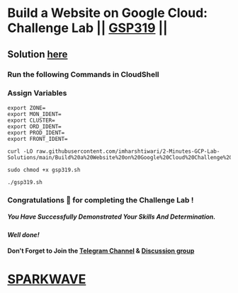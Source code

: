 # Build a Website on Google Cloud: Challenge Lab || [GSP319](https://www.cloudskillsboost.google/focuses/11765?parent=catalog) ||

## Solution [here](https://youtu.be/R_h7Djbw5jg)

### Run the following Commands in CloudShell

### Assign Variables

```
export ZONE=
export MON_IDENT=
export CLUSTER=
export ORD_IDENT=
export PROD_IDENT=
export FRONT_IDENT=
```
```
curl -LO raw.githubusercontent.com/imharshtiwari/2-Minutes-GCP-Lab-Solutions/main/Build%20a%20Website%20on%20Google%20Cloud%20Challenge%20Lab/gsp319.sh

sudo chmod +x gsp319.sh

./gsp319.sh
```

### Congratulations 🎉 for completing the Challenge Lab !

##### *You Have Successfully Demonstrated Your Skills And Determination.*

#### *Well done!*

#### Don't Forget to Join the [Telegram Channel](https://t.me/sparkwave.01) & [Discussion group](https://t.me/sparkwave.01chats)

# [SPARKWAVE](https://www.youtube.com/@sparkwave.01)
